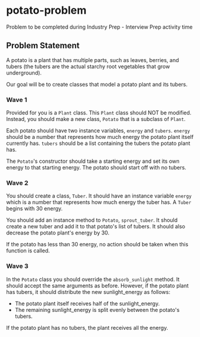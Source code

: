 # potato-problem
Problem to be completed during Industry Prep - Interview Prep activity time

## Problem Statement

A potato is a plant that has multiple parts, such as leaves, berries, and tubers (the tubers are the actual starchy root vegetables that grow underground).

Our goal will be to create classes that model a potato plant and its tubers.

### Wave 1

Provided for you is a `Plant` class. This `Plant` class should NOT be modified. Instead, you should make a new class, `Potato` that is a subclass of `Plant`.

Each potato should have two instance variables, `energy` and `tubers`. `energy` should be a number that represents how much energy the potato plant itself currently has. `tubers` should be a list containing the tubers the potato plant has.

The `Potato`'s constructor should take a starting energy and set its own energy to that starting energy. The potato should start off with no tubers.

### Wave 2

You should create a class, `Tuber`. It should have an instance variable `energy` which is a number that represents how much energy the tuber has. A `Tuber` begins with 30 energy.

You should add an instance method to `Potato`, `sprout_tuber`. It should create a new tuber and add it to that potato's list of tubers. It should also decrease the potato plant's energy by 30.

If the potato has less than 30 energy, no action should be taken when this function is called.

### Wave 3

In the `Potato` class you should override the `absorb_sunlight` method. It should accept the same arguments as before. However, if the potato plant has tubers, it should distribute the new sunlight_energy as follows:

  - The potato plant itself receives half of the sunlight_energy.
  - The remaining sunlight_energy is split evenly between the potato's tubers.

If the potato plant has no tubers, the plant receives all the energy.
